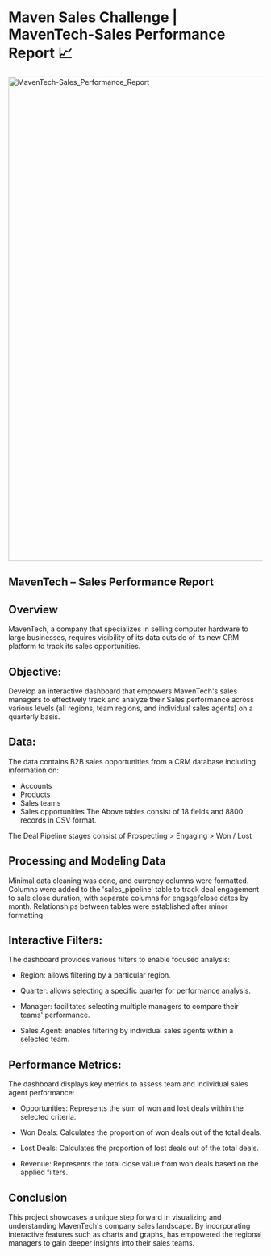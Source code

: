 # Maven Sales Challenge | MavenTech-Sales Performance Report 📈

<img width="960" alt="MavenTech-Sales_Performance_Report" src="https://github.com/RishikaB-05/Maven-Sales-Challenge-MavenTech--Sales-Performance-Report-/assets/157221360/da07c537-cb1d-4854-b8f2-76ed397bbdf0">


## MavenTech – Sales Performance Report

## Overview

MavenTech, a company that specializes in selling computer hardware to large businesses, requires visibility of its data outside of its new CRM platform to track its sales opportunities.

## Objective:

Develop an interactive dashboard that empowers MavenTech's sales managers to effectively track and analyze their Sales performance across various levels (all regions, team regions, and individual sales agents) on a quarterly basis.

## Data:

The data contains B2B sales opportunities from a CRM database including information on:

- Accounts
- Products
- Sales teams
- Sales opportunities
The Above tables consist of 18 fields and 8800 records in CSV format.

The Deal Pipeline stages consist of Prospecting > Engaging > Won / Lost

## Processing and Modeling Data

Minimal data cleaning was done, and currency columns were formatted. Columns were added to the 'sales_pipeline' table to track deal engagement to sale close duration, with separate columns for engage/close dates by month. Relationships between tables were established after minor formatting

## Interactive Filters:

The dashboard provides various filters to enable focused analysis:

- Region: allows filtering by a particular region.

- Quarter: allows selecting a specific quarter for performance analysis.

- Manager: facilitates selecting multiple managers to compare their teams' performance.

- Sales Agent: enables filtering by individual sales agents within a selected team.

## Performance Metrics:

The dashboard displays key metrics to assess team and individual sales agent performance:

- Opportunities: Represents the sum of won and lost deals within the selected criteria.

- Won Deals: Calculates the proportion of won deals out of the total deals.

- Lost Deals: Calculates the proportion of lost deals out of the total deals.

- Revenue: Represents the total close value from won deals based on the applied filters.

## Conclusion

This project showcases a unique step forward in visualizing and understanding MavenTech's company sales landscape. By incorporating interactive features such as charts and graphs, has empowered the regional managers to gain deeper insights into their sales teams.
